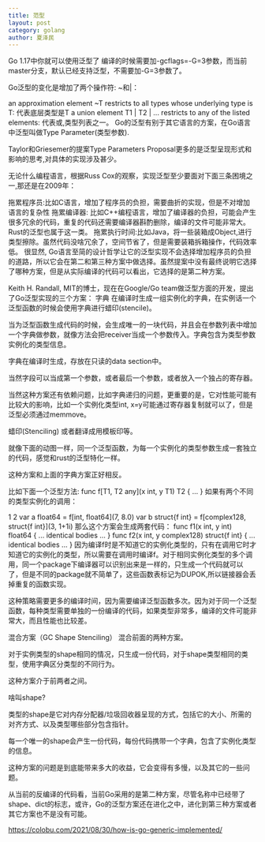 ```yaml
---
title: 范型
layout: post
category: golang
author: 夏泽民
---
```

Go 1.17中你就可以使用泛型了
编译的时候需要加-gcflags=-G=3参数，而当前master分支，默认已经支持泛型，不需要加-G=3参数了。

Go泛型的变化是增加了两个操作符: ~和|：

an approximation element ~T restricts to all types whose underlying type is T: 代表底层类型是T
a union element T1 | T2 | ... restricts to any of the listed elements: 代表或,类型列表之一。
Go的泛型有别于其它语言的方案，在Go语言中泛型叫做Type Parameter(类型参数).

Taylor和Griesemer的提案Type Parameters Proposal更多的是泛型呈现形式和影响的思考,对具体的实现涉及甚少。

无论什么编程语言，根据Russ Cox的观察，实现泛型至少要面对下面三条困境之一,那还是在2009年：

拖累程序员:比如C语言，增加了程序员的负担，需要曲折的实现，但是不对增加语言的复杂性
拖累编译器: 比如C++编程语言，增加了编译器的负担，可能会产生很多冗余的代码，重复的代码还需要编译器斟酌删除，编译的文件可能非常大。Rust的泛型也属于这一类。
拖累执行时间:比如Java，将一些装箱成Object,进行类型擦除。虽然代码没啥冗余了，空间节省了，但是需要装箱拆箱操作，代码效率低。
很显然, Go语言至简的设计哲学让它的泛型实现不会选择增加程序员的负担的道路，所以它会在第二和第三种方案中做选择。虽然提案中没有最终说明它选择了哪种方案，但是从实际编译的代码可以看出，它选择的是第二种方案。
<!-- more -->
Keith H. Randall, MIT的博士，现在在Google/Go team做泛型方面的开发，提出了Go泛型实现的三个方案：
字典
在编译时生成一组实例化的字典，在实例话一个泛型函数的时候会使用字典进行蜡印(stencile)。

当为泛型函数生成代码的时候，会生成唯一的一块代码，并且会在参数列表中增加一个字典做参数，就像方法会把receiver当成一个参数传入。字典包含为类型参数实例化的类型信息。

字典在编译时生成，存放在只读的data section中。

当然字段可以当成第一个参数，或者最后一个参数，或者放入一个独占的寄存器。

当然这种方案还有依赖问题，比如字典递归的问题，更重要的是，它对性能可能有比较大的影响，比如一个实例化类型int, x=y可能通过寄存器复制就可以了，但是泛型必须通过memmove。

蜡印(Stenciling)
或者翻译成用模板印等。

就像下面的动图一样，同一个泛型函数，为每一个实例化的类型参数生成一套独立的代码，感觉和rust的泛型特化一样。

这种方案和上面的字典方案正好相反。

比如下面一个泛型方法:
func f[T1, T2 any](x int, y T1) T2 {
    ...
}
如果有两个不同的类型实例化的调用：

1
2
var a float64 = f[int, float64](7, 8.0)
var b struct{f int} = f[complex128, struct{f int}](3, 1+1i)
那么这个方案会生成两套代码：
func f1(x int, y int) float64 {
    ... identical bodies ...
}
func f2(x int, y complex128) struct{f int} {
    ... identical bodies ...
}
因为编译f时是不知道它的实例化类型的，只有在调用它时才知道它的实例化的类型，所以需要在调用时编译f。对于相同实例化类型的多个调用，同一个package下编译器可以识别出来是一样的，只生成一个代码就可以了，但是不同的package就不简单了，这些函数表标记为DUPOK,所以链接器会丢掉重复的函数实现。

这种策略需要更多的编译时间，因为需要编译泛型函数多次。因为对于同一个泛型函数，每种类型需要单独的一份编译的代码，如果类型非常多，编译的文件可能非常大，而且性能也比较差。

混合方案（GC Shape Stenciling）
混合前面的两种方案。

对于实例类型的shape相同的情况，只生成一份代码，对于shape类型相同的类型，使用字典区分类型的不同行为。

这种方案介于前两者之间。

啥叫shape?

类型的shape是它对内存分配器/垃圾回收器呈现的方式，包括它的大小、所需的对齐方式、以及类型哪些部分包含指针。

每一个唯一的shape会产生一份代码，每份代码携带一个字典，包含了实例化类型的信息。

这种方案的问题是到底能带来多大的收益，它会变得有多慢，以及其它的一些问题。

从当前的反编译的代码看，当前Go采用的是第二种方案，尽管名称中已经带了shape、dict的标志，或许，Go的泛型方案还在进化之中，进化到第三种方案或者其它方案也不是没有可能。

https://colobu.com/2021/08/30/how-is-go-generic-implemented/
